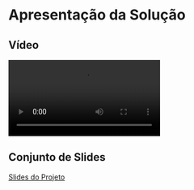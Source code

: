 # Apresentação da Solução

## Vídeo

<video src="" controls title="Apresentação da Solução"></video>

## Conjunto de Slides

[Slides do Projeto](docs/Slides.pdf)
